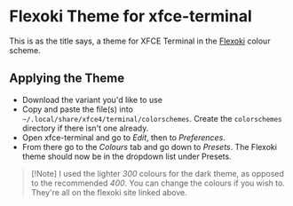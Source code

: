 # Flexoki Theme for xfce-terminal

This is as the title says, a theme for XFCE Terminal in the [Flexoki](stephango.com/flexoki) colour scheme. 

## Applying the Theme

- Download the variant you'd like to use
- Copy and paste the file(s) into `~/.local/share/xfce4/terminal/colorschemes`. Create the `colorschemes` directory if there isn't one already.
- Open xfce-terminal and go to *Edit*, then to *Preferences*.
- From there go to the *Colours* tab and go down to *Presets*. The Flexoki theme should now be in the dropdown list under Presets.

> [!Note] I used the lighter *300* colours for the dark theme, as opposed to the recommended *400*. You can change the colours if you wish to. They're all on the flexoki site linked above.